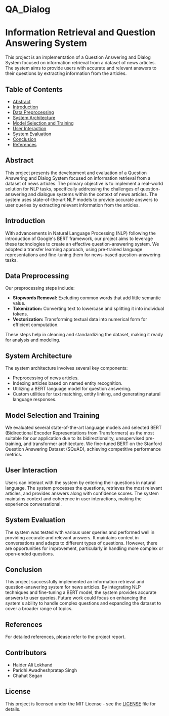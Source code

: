 # QA_Dialog
# Information Retrieval and Question Answering System

This project is an implementation of a Question Answering and Dialog System focused on information retrieval from a dataset of news articles. The system aims to provide users with accurate and relevant answers to their questions by extracting information from the articles.

## Table of Contents
- [Abstract](#abstract)
- [Introduction](#introduction)
- [Data Preprocessing](#data-preprocessing)
- [System Architecture](#system-architecture)
- [Model Selection and Training](#model-selection-and-training)
- [User Interaction](#user-interaction)
- [System Evaluation](#system-evaluation)
- [Conclusion](#conclusion)
- [References](#references)

## Abstract
This project presents the development and evaluation of a Question Answering and Dialog System focused on information retrieval from a dataset of news articles. The primary objective is to implement a real-world solution for NLP tasks, specifically addressing the challenges of question-answering and dialogue systems within the context of news articles. The system uses state-of-the-art NLP models to provide accurate answers to user queries by extracting relevant information from the articles.

## Introduction
With advancements in Natural Language Processing (NLP) following the introduction of Google's BERT framework, our project aims to leverage these technologies to create an effective question-answering system. We adopted a transfer learning approach, using pre-trained language representations and fine-tuning them for news-based question-answering tasks.

## Data Preprocessing
Our preprocessing steps include:
- **Stopwords Removal:** Excluding common words that add little semantic value.
- **Tokenization:** Converting text to lowercase and splitting it into individual tokens.
- **Vectorization:** Transforming textual data into numerical form for efficient computation.

These steps help in cleaning and standardizing the dataset, making it ready for analysis and modeling.

## System Architecture
The system architecture involves several key components:
- Preprocessing of news articles.
- Indexing articles based on named entity recognition.
- Utilizing a BERT language model for question answering.
- Custom utilities for text matching, entity linking, and generating natural language responses.

## Model Selection and Training
We evaluated several state-of-the-art language models and selected BERT (Bidirectional Encoder Representations from Transformers) as the most suitable for our application due to its bidirectionality, unsupervised pre-training, and transformer architecture. We fine-tuned BERT on the Stanford Question Answering Dataset (SQuAD), achieving competitive performance metrics.

## User Interaction
Users can interact with the system by entering their questions in natural language. The system processes the questions, retrieves the most relevant articles, and provides answers along with confidence scores. The system maintains context and coherence in user interactions, making the experience conversational.

## System Evaluation
The system was tested with various user queries and performed well in providing accurate and relevant answers. It maintains context in conversations and adapts to different types of questions. However, there are opportunities for improvement, particularly in handling more complex or open-ended questions.

## Conclusion
This project successfully implemented an information retrieval and question-answering system for news articles. By integrating NLP techniques and fine-tuning a BERT model, the system provides accurate answers to user queries. Future work could focus on enhancing the system's ability to handle complex questions and expanding the dataset to cover a broader range of topics.

## References
For detailed references, please refer to the project report.

## Contributors
- Haider Ali Lokhand
- Paridhi Awadheshpratap Singh
- Chahat Segan

## License
This project is licensed under the MIT License - see the [LICENSE](LICENSE) file for details.
